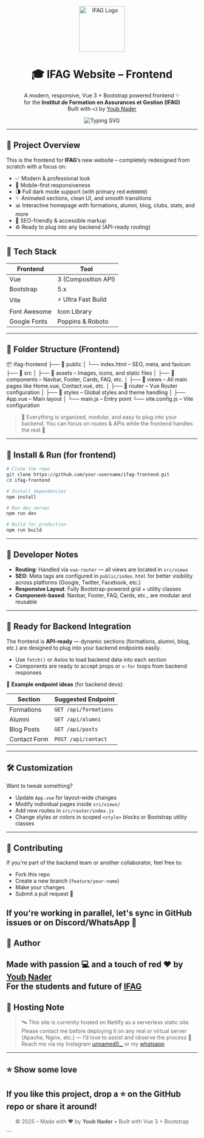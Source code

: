 <div align="center">
  <img src="https://ifag.edu.dz/logo-ifag.jpg" alt="IFAG Logo" width="120" />

  <h1>🎓 IFAG Website – Frontend</h1>

  <p align="center">
    A modern, responsive, Vue 3 + Bootstrap powered frontend ✨ <br>
    for the <strong>Institut de Formation en Assurances et Gestion (IFAG)</strong><br>
    Built with <code>&lt;3</code> by <a href="https://nader-youb.netlify.app" target="_blank">Youb Nader</a>
  </p>

  <img src="https://readme-typing-svg.herokuapp.com?font=Poppins&size=22&duration=3000&center=true&vCenter=true&width=500&lines=Modern+UI%2FUX;Vue+3+%2B+Bootstrap+Frontend;Dark+mode+ready+%F0%9F%94%95;SEO+optimized+%F0%9F%93%9D;For+a+clean+backend+integration+%F0%9F%A7%96%E2%80%8D%E2%99%82%EF%B8%8F" alt="Typing SVG" />
</div>

---
## 🚀 Project Overview

This is the frontend for **IFAG**’s new website – completely redesigned from scratch with a focus on:

- ✅ Modern & professional look  
- 🎯 Mobile-first responsiveness  
- 🌗 Full dark mode support (with primary red `#d90000`)  
- ✨ Animated sections, clean UI, and smooth transitions  
- 📊 Interactive homepage with formations, alumni, blog, clubs, stats, and more  
- 💼 SEO-friendly & accessible markup  
- ⚙️ Ready to plug into any backend (API-ready routing)  
---

## 🧰 Tech Stack

| Frontend     | Tool               |
|--------------|--------------------|
| Vue          | 3 (Composition API) |
| Bootstrap    | 5.x                |
| Vite         | ⚡ Ultra Fast Build |
| Font Awesome | Icon Library       |
| Google Fonts | Poppins & Roboto   |
---

## 📁 Folder Structure (Frontend)

📦 ifag-frontend
├── 📁 public
│ └── index.html – SEO, meta, and favicon
├── 📁 src
│ ├── 📁 assets – Images, icons, and static files
│ ├── 📁 components – Navbar, Footer, Cards, FAQ, etc.
│ ├── 📁 views – All main pages like Home.vue, Contact.vue, etc.
│ ├── 📁 router – Vue Router configuration
│ ├── 📁 styles – Global styles and theme handling
│ ├── App.vue – Main layout
│ └── main.js – Entry point
└── vite.config.js – Vite configuration

> 🔁 Everything is organized, modular, and easy to plug into your backend. You can focus on routes & APIs while the frontend handles the rest 💯
---

## 🔧 Install & Run (for frontend)

```bash
# Clone the repo
git clone https://github.com/your-username/ifag-frontend.git
cd ifag-frontend

# Install dependencies
npm install

# Run dev server
npm run dev

# Build for production
npm run build
```
---

## 🧠 Developer Notes

- **Routing**: Handled via `vue-router` — all views are located in `src/views`
- **SEO**: Meta tags are configured in `public/index.html` for better visibility across platforms (Google, Twitter, Facebook, etc.)
- **Responsive Layout**: Fully Bootstrap-powered grid + utility classes
- **Component-based**: Navbar, Footer, FAQ, Cards, etc., are modular and reusable

---

## 🧪 Ready for Backend Integration

The frontend is **API-ready** — dynamic sections (formations, alumni, blog, etc.) are designed to plug into your backend endpoints easily.

- Use `fetch()` or Axios to load backend data into each section
- Components are ready to accept props or `v-for` loops from backend responses

📎 **Example endpoint ideas** (for backend devs):

| Section       | Suggested Endpoint      |
|---------------|-------------------------|
| Formations    | `GET /api/formations`   |
| Alumni        | `GET /api/alumni`       |
| Blog Posts    | `GET /api/posts`        |
| Contact Form  | `POST /api/contact`     |
---

## 🛠 Customization

Want to tweak something?

- Update `App.vue` for layout-wide changes
- Modify individual pages inside `src/views/`
- Add new routes in `src/router/index.js`
- Change styles or colors in scoped `<style>` blocks or Bootstrap utility classes
---

## 🤝 Contributing

If you're part of the backend team or another collaborator, feel free to:

- Fork this repo  
- Create a new branch (`feature/your-name`)  
- Make your changes  
- Submit a pull request 🚀

If you're working in parallel, let's sync in GitHub issues or on Discord/WhatsApp 💬
---

## 👤 Author

Made with passion 💻 and a touch of red ❤️ by [Youb Nader](https://www.instagram.com/unnamed0._)  
For the students and future of [IFAG](https://ifag.edu.dz)
---
## 📡 Hosting Note
>🛰️ This site is currently hosted on Netlify as a serverless static site.
>Please contact me before deploying it on any real or virtual server (Apache, Nginx, etc.) — I’d love to assist and observe the process 💬
Reach me via my Instagram [unnamed0._](https://www.instagram.com/unnamed0._) or my [whatsapp](https://wa.me/213540588987)
---
## ⭐️ Show some love

If you like this project, drop a ⭐️ on the GitHub repo or share it around!
---
<p align="center" style="opacity: 0.7;"> © 2025 – Made with ❤️ by <strong>Youb Nader</strong> • Built with Vue 3 + Bootstrap </p> ```







